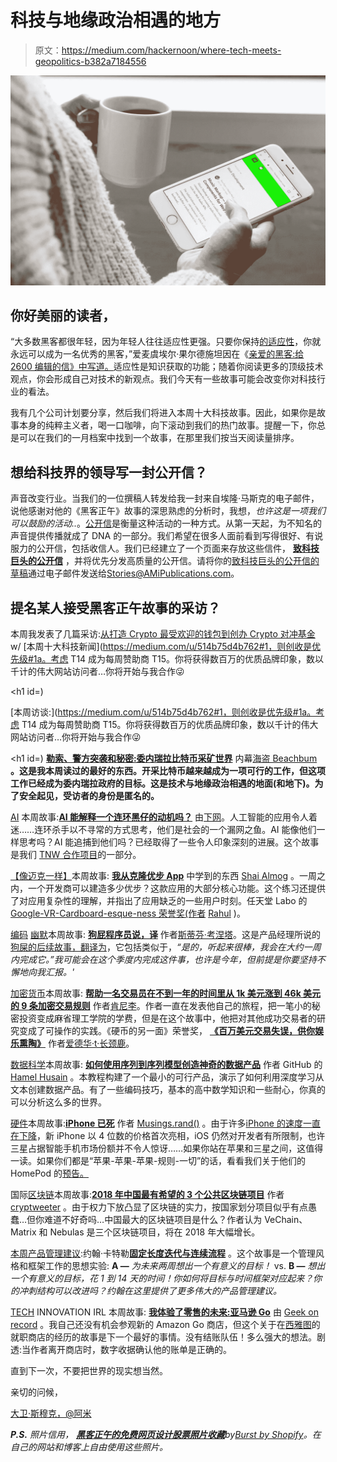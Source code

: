 # 科技与地缘政治相遇的地方

> 原文：<https://medium.com/hackernoon/where-tech-meets-geopolitics-b382a7184556>

![](img/ba2855e19bf19c39f2bacb59af70254f.png)

## 你好美丽的读者，

“大多数黑客都很年轻，因为年轻人往往适应性更强。只要你保持[的适应性](https://hackernoon.com/damn-girl-youve-got-a-high-aq-ba71a5c9c7f6)，你就永远可以成为一名优秀的黑客，”爱麦虞埃尔·果尔德施坦因在《[亲爱的黑客:给 2600 编辑的信》中写道。](https://www.goodreads.com/quotes/497523-most-hackers-are-young-because-young-people-tend-to-be)适应性是知识获取的功能；随着你阅读更多的顶级技术观点，你会形成自己对技术的新观点。我们今天有一些故事可能会改变你对科技行业的看法。

我有几个公司计划要分享，然后我们将进入本周十大科技故事。因此，如果你是故事本身的纯粹主义者，喝一口咖啡，向下滚动到我们的热门故事。提醒一下，你总是可以在我们的一月档案中找到一个故事，在那里我们按当天阅读量排序。

## 想给科技界的领导写一封公开信？

声音改变行业。当我们的一位撰稿人转发给我一封来自埃隆·马斯克的电子邮件，说他感谢对他的《黑客正午》故事的深思熟虑的分析时，我想，*也许这是一项我们可以鼓励的活动..*。[公开信](https://hackernoon.com/open-letters/home)是衡量这种活动的一种方式。从第一天起，为不知名的声音提供传播就成了 DNA 的一部分。我们希望在很多人面前看到写得很好、有说服力的公开信，包括收信人。我们已经建立了一个页面来存放这些信件， [**致科技巨头的公开信**](https://hackernoon.com/open-letters/home) ，并将优先分发高质量的公开信。请将你的[致科技巨头的公开信的草稿](https://hackernoon.com/open-letters/home)通过电子邮件发送给[Stories@AMiPublications.com](mailto:Stories@AMiPublications.com)。

## 提名某人接受黑客正午故事的采访？

本周我发表了几篇采访:[从打造 Crypto 最受欢迎的钱包到创办 Crypto 对冲基金](https://hackernoon.com/from-building-cryptos-most-popular-wallet-to-starting-a-crypto-hedge-fund-3a8b644ed7a9) w/ [本周十大科技新闻](https://medium.com/u/514b75d4b762#1，则创收是优先级#1a。考虑 T14 成为每周赞助商 T15。你将获得数百万的优质品牌印象，数以千计的伟大网站访问者…你将开始与我合作😜</p><h1 id=)

[本周访谈:](https://medium.com/u/514b75d4b762#1，则创收是优先级#1a。考虑 T14 成为每周赞助商 T15。你将获得数百万的优质品牌印象，数以千计的伟大网站访问者…你将开始与我合作😜</p><h1 id=) [**勒索、警方突袭和秘密:委内瑞拉比特币采矿世界**](https://hackernoon.com/extortion-police-raids-and-secrecy-inside-the-venezuelan-bitcoin-mining-world-6e97a25e7402) 内幕[海盗 Beachbum](https://medium.com/u/d74255c272?source=post_page-----b382a7184556--------------------------------) **。这是我本周读过的最好的东西。开采比特币越来越成为一项可行的工作，但这项工作已经成为委内瑞拉政府的目标。这是技术与地缘政治相遇的地面(和地下)。为了安全起见，受访者的身份是匿名的。**

[AI](https://hackernoon.com/artificial-intelligence) 本周故事:[**AI 能解释一个连环黑仔的动机吗？**](https://hackernoon.com/could-ai-explain-the-motivations-of-a-serial-killer-de9481966b98) 由[下网](https://medium.com/u/ce54ae6f1976?source=post_page-----b382a7184556--------------------------------)。人工智能的应用令人着迷……连环杀手以不寻常的方式思考，他们是社会的一个漏网之鱼。AI 能像他们一样思考吗？AI 能追捕到他们吗？已经取得了一些令人印象深刻的进展。这个故事是我们 [TNW 合作项目](https://hackernoon.com/tnw/home)的一部分。

[【像迈克一样】](https://www.youtube.com/watch?v=b0AGiq9j_Ak)本周故事: [**我从克隆优步 App**](https://hackernoon.com/what-ive-learned-from-cloning-the-uber-app-b0a7c743c1c1) 中学到的东西 [Shai Almog](https://medium.com/u/a8cc878ccaaa?source=post_page-----b382a7184556--------------------------------) 。一周之内，一个开发商可以建造多少优步？这款应用的大部分核心功能。这个练习还提供了对应用复杂性的理解，并指出了应用缺乏的一些用户时刻。任天堂 Labo 的[Google-VR-Cardboard-esque-ness 荣誉奖(作者](https://hackernoon.com/the-obviousness-of-nintendo-labo-657335d82569) [Rahul](https://medium.com/u/f899f3afe7ea?source=post_page-----b382a7184556--------------------------------) )。

[编码](https://hackernoon.com/tagged/coding) [幽默](https://hackernoon.com/tagged/humor)本周故事: [**狗屁程序员说，译**](https://hackernoon.com/shit-programmers-say-translated-946849c2fbd4) 作者[斯蒂芬·考涅塔](https://medium.com/u/829d5c865a60?source=post_page-----b382a7184556--------------------------------)。这是产品经理所说的[狗屎的后续故事，翻译为](https://hackernoon.com/shit-product-managers-say-translated-1628d08aa7dd)，它包括类似于，*“是的，听起来很棒，我会在大约一周内完成它。”我可能会在这个季度内完成这件事，也许是今年，但前提是你要坚持不懈地向我汇报。'*

[加密货币](https://hackernoon.com/tagged/cryptocurrency)本周故事: [**帮助一名交易员在不到一年的时间里从 1k 美元涨到 46k 美元的 9 条加密交易规则**](https://hackernoon.com/9-rules-of-crypto-trading-that-helped-one-trader-go-from-1k-to-46k-in-less-than-a-year-232689fe5f00) 作者[肯尼李](https://medium.com/u/f9523f18e303?source=post_page-----b382a7184556--------------------------------)。作者一直在发表他自己的旅程，把一笔小的秘密投资变成麻省理工学院的学费，但是在这个故事中，他把对其他成功交易者的研究变成了可操作的实践。《硬币的另一面》荣誉奖， [**《百万美元交易失误，供你娱乐熏陶》**](https://hackernoon.com/million-dollar-trading-mistakes-for-your-entertainment-and-edification-e9bbf9675a8b) 作者[爱德华·t·长颈鹿](https://medium.com/u/4c1b92110d?source=post_page-----b382a7184556--------------------------------)。

[数据科学](https://hackernoon.com/tagged/data-science?source=post)本周故事: [**如何使用序列到序列模型创造神奇的数据产品**](https://hackernoon.com/how-to-create-data-products-that-are-magical-using-sequence-to-sequence-models-703f86a231f8) 作者 GitHub 的 [Hamel Husain](https://medium.com/u/2f23c8eb1e49?source=post_page-----b382a7184556--------------------------------) 。本教程构建了一个最小的可行产品，演示了如何利用深度学习从文本创建数据产品。有了一些编码技巧，基本的高中数学知识和一些耐心，你真的可以分析这么多的世界。

[硬件](https://hackernoon.com/tagged/hardware)本周故事:[**iPhone 已死**](https://hackernoon.com/the-iphone-is-dead-766bc536caab) 作者 [Musings.rand()](https://medium.com/u/d04af09c8fae?source=post_page-----b382a7184556--------------------------------) 。由于许多[iPhone 的速度一直在下降](https://hackernoon.com/the-truth-about-the-old-iphone-slowdown-fiasco-9f7e3d52941d)，新 iPhone 以 4 位数的价格首次亮相，iOS 仍然对开发者有所限制，也许三星占据智能手机市场份额并不令人惊讶……如果你站在苹果和三星之间，这值得一读。如果你们都是“苹果-苹果-苹果-规则-一切”的话，看看我们关于他们的 HomePod 的[预告。](https://hackernoon.com/some-questions-about-the-homepod-before-its-launch-1-the-music-e32f9b7a9072)

国际[区块链](https://hackernoon.com/blockchain/home)本周故事:[**2018 年中国最有希望的 3 个公共区块链项目**](https://hackernoon.com/the-3-most-promising-public-blockchain-projects-from-china-for-2018-26582430bf58) 作者 [cryptweeter](https://medium.com/u/9127e6f58ed4?source=post_page-----b382a7184556--------------------------------) 。由于权力下放凸显了区块链的实力，按国家划分项目似乎有点愚蠢…但你难道不好奇吗…中国最大的区块链项目是什么？作者认为 VeChain、Matrix 和 Nebulas 是三个区块链项目，将在 2018 年大幅增长。

[本周产品管理建议](https://hackernoon.com/product-management-life):约翰·卡特勒[**固定长度迭代与连续流程**](https://hackernoon.com/fixed-length-iterations-vs-continuous-flow-afd0d32ab50) 。这个故事是一个管理风格和框架工作的思想实验: **A —** *为未来两周想出一个有意义的目标！* vs. **B —** *想出一个有意义的目标，花 1 到 14 天的时间！你如何将目标与时间框架对应起来？你的冲刺结构可以改进吗？约翰在这里提供了更多伟大的产品管理建议。*

[TECH](https://hackernoon.com/tagged/tech) INNOVATION IRL 本周故事: [**我体验了零售的未来:亚马逊 Go**](https://hackernoon.com/i-experienced-the-future-of-retail-amazon-go-3b823e434fc8) 由 [Geek on record](https://medium.com/u/ec4a670a2eed?source=post_page-----b382a7184556--------------------------------) 。我自己还没有机会参观新的 Amazon Go 商店，但这个关于在[西雅图](https://hackernoon.com/seattle-3-year-time-lapse-video-from-the-space-needle-9a9e76cfe8bf)的就职商店的经历的故事是下一个最好的事情。没有结账队伍！多么强大的想法。剧透:当作者离开商店时，数字收据确认他的账单是正确的。

直到下一次，不要把世界的现实想当然。

亲切的问候，

[大卫·斯穆克，](http://www.davidsmooke.net/)[@阿米](http://twitter.com/@ami)

***P.S.*** *照片信用，* [***黑客正午的免费网页设计股票照片收藏***](https://hackernoon.com/free-web-design-stock-photo-collection-by-burst-hacker-noon-33ec8c79a8e2)*by*[*Burst by Shopify*](https://medium.com/u/d24fb4fb335b?source=post_page-----b382a7184556--------------------------------)*。在自己的网站和博客上自由使用这些照片。*